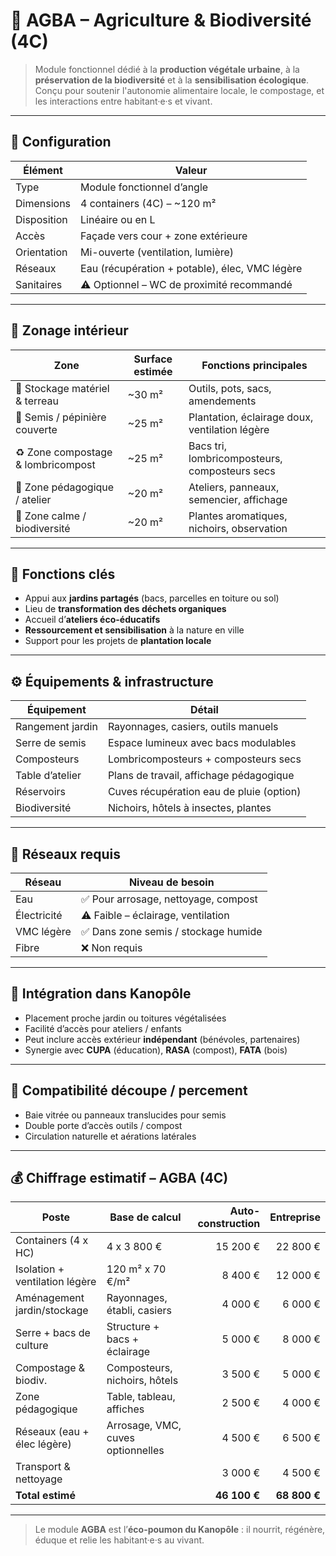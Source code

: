 # 🌾 AGBA – Agriculture & Biodiversité (4C)

> Module fonctionnel dédié à la **production végétale urbaine**, à la **préservation de la biodiversité** et à la **sensibilisation écologique**.  
> Conçu pour soutenir l'autonomie alimentaire locale, le compostage, et les interactions entre habitant·e·s et vivant.

---

## 🧩 Configuration

| Élément          | Valeur                             |
|------------------|-------------------------------------|
| Type             | Module fonctionnel d’angle          |
| Dimensions       | 4 containers (4C) – ~120 m²         |
| Disposition      | Linéaire ou en L                   |
| Accès            | Façade vers cour + zone extérieure |
| Orientation      | Mi-ouverte (ventilation, lumière)  |
| Réseaux          | Eau (récupération + potable), élec, VMC légère |
| Sanitaires       | ⚠️ Optionnel – WC de proximité recommandé |

---

## 🧰 Zonage intérieur

| Zone                           | Surface estimée | Fonctions principales                             |
|--------------------------------|------------------|---------------------------------------------------|
| 🌱 Stockage matériel & terreau  | ~30 m²           | Outils, pots, sacs, amendements                   |
| 🌿 Semis / pépinière couverte    | ~25 m²           | Plantation, éclairage doux, ventilation légère    |
| ♻️ Zone compostage & lombricompost | ~25 m²           | Bacs tri, lombricomposteurs, composteurs secs     |
| 🧠 Zone pédagogique / atelier    | ~20 m²           | Ateliers, panneaux, semencier, affichage          |
| 🌻 Zone calme / biodiversité     | ~20 m²           | Plantes aromatiques, nichoirs, observation        |

---

## 🌿 Fonctions clés

- Appui aux **jardins partagés** (bacs, parcelles en toiture ou sol)
- Lieu de **transformation des déchets organiques**
- Accueil d’**ateliers éco-éducatifs**
- **Ressourcement et sensibilisation** à la nature en ville
- Support pour les projets de **plantation locale**

---

## ⚙️ Équipements & infrastructure

| Équipement               | Détail                                 |
|--------------------------|----------------------------------------|
| Rangement jardin         | Rayonnages, casiers, outils manuels    |
| Serre de semis           | Espace lumineux avec bacs modulables   |
| Composteurs              | Lombricomposteurs + composteurs secs   |
| Table d’atelier          | Plans de travail, affichage pédagogique|
| Réservoirs               | Cuves récupération eau de pluie (option) |
| Biodiversité             | Nichoirs, hôtels à insectes, plantes    |

---

## 🔌 Réseaux requis

| Réseau       | Niveau de besoin                     |
|--------------|---------------------------------------|
| Eau          | ✅ Pour arrosage, nettoyage, compost   |
| Électricité  | ⚠️ Faible – éclairage, ventilation     |
| VMC légère   | ✅ Dans zone semis / stockage humide   |
| Fibre        | ❌ Non requis                          |

---

## 🧠 Intégration dans Kanopôle

- Placement proche jardin ou toitures végétalisées
- Facilité d’accès pour ateliers / enfants
- Peut inclure accès extérieur **indépendant** (bénévoles, partenaires)
- Synergie avec **CUPA** (éducation), **RASA** (compost), **FATA** (bois)

---

## 📐 Compatibilité découpe / percement

- Baie vitrée ou panneaux translucides pour semis
- Double porte d’accès outils / compost
- Circulation naturelle et aérations latérales

---

## 💰 Chiffrage estimatif – AGBA (4C)

| Poste                          | Base de calcul                     | Auto-construction | Entreprise |
|--------------------------------|------------------------------------|-------------------:|-----------:|
| Containers (4 x HC)            | 4 x 3 800 €                        | 15 200 €           | 22 800 €   |
| Isolation + ventilation légère | 120 m² x 70 €/m²                  | 8 400 €            | 12 000 €   |
| Aménagement jardin/stockage    | Rayonnages, établi, casiers       | 4 000 €            | 6 000 €    |
| Serre + bacs de culture        | Structure + bacs + éclairage      | 5 000 €            | 8 000 €    |
| Compostage & biodiv.           | Composteurs, nichoirs, hôtels     | 3 500 €            | 5 000 €    |
| Zone pédagogique               | Table, tableau, affiches          | 2 500 €            | 4 000 €    |
| Réseaux (eau + élec légère)    | Arrosage, VMC, cuves optionnelles| 4 500 €            | 6 500 €    |
| Transport & nettoyage          |                                   | 3 000 €            | 4 500 €    |
| **Total estimé**               |                                    | **46 100 €**       | **68 800 €** |

---

> Le module **AGBA** est l’**éco-poumon du Kanopôle** : il nourrit, régénère, éduque et relie les habitant·e·s au vivant.

